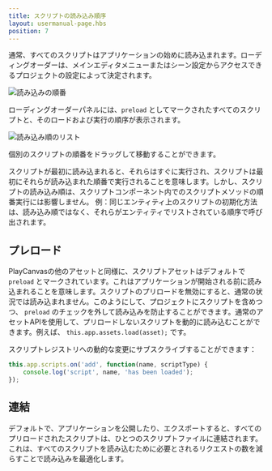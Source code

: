 ```yaml
---
title: スクリプトの読み込み順序
layout: usermanual-page.hbs
position: 7
---
```


通常、すべてのスクリプトはアプリケーションの始めに読み込まれます。ローディングオーダーは、メインエディタメニューまたはシーン設定からアクセスできるプロジェクトの設定によって決定されます。

![読み込みの順番][1]

ローディングオーダーパネルには、`preload` としてマークされたすべてのスクリプトと、そのロードおよび実行の順序が表示されます。

![読み込み順のリスト][2]

個別のスクリプトの順番をドラッグして移動することができます。

スクリプトが最初に読み込まれると、それらはすぐに実行され、スクリプトは最初にそれらが読み込まれた順番で実行されることを意味します。しかし、スクリプトの読み込み順は、スクリプトコンポーネント内でのスクリプトメソッドの順番実行には影響しません。 例：同じエンティティ上のスクリプトの初期化方法は、読み込み順ではなく、それらがエンティティでリストされている順序で呼び出されます。

## プレロード

PlayCanvasの他のアセットと同様に、スクリプトアセットはデフォルトで `preload` とマークされています。これはアプリケーションが開始される前に読み込まれることを意味します。スクリプトのプリロードを無効にすると、通常の状況では読み込まれません。このようにして、プロジェクトにスクリプトを含めつつ、 `preload` のチェックを外して読み込みを防止することができます。通常のアセットAPIを使用して、プリロードしないスクリプトを動的に読み込むことができます。例えば、 `this.app.assets.load(asset);` です。

スクリプトレジストリへの動的な変更にサブスクライブすることができます：

```javascript
this.app.scripts.on('add', function(name, scriptType) {
    console.log('script', name, 'has been loaded');
});
```

## 連結

デフォルトで、アプリケーションを公開したり、エクスポートすると、すべてのプリロードされたスクリプトは、ひとつのスクリプトファイルに連結されます。これは、すべてのスクリプトを読み込むために必要とされるリクエストの数を減らすことで読み込みを最適化します。

[1]: /images/user-manual/scripting/script-loading-order.jpg
[2]: /images/user-manual/scripting/loading-order-list.jpg

